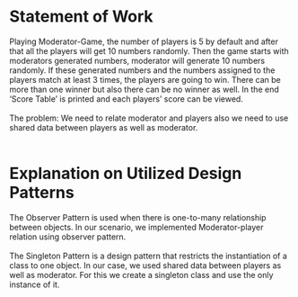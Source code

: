 # Statement of Work
Playing Moderator-Game, the number of players is 5 by default and after that all the players
will get 10 numbers randomly. Then the game starts with moderators generated numbers,
moderator will generate 10 numbers randomly. If these generated numbers and the numbers
assigned to the players match at least 3 times, the players are going to win. There can be more
than one winner but also there can be no winner as well. In the end ‘Score Table’ is printed
and each players’ score can be viewed. </br></br>
The problem: We need to relate moderator and players also we need to use shared data
between players as well as moderator.</br></br>
# Explanation on Utilized Design Patterns
The Observer Pattern is used when there is one-to-many relationship between objects.
In our scenario, we implemented Moderator-player relation using observer pattern.</br></br>
The Singleton Pattern is a design pattern that restricts the instantiation of a class to one
object. In our case, we used shared data between players as well as moderator. For this we
create a singleton class and use the only instance of it.
